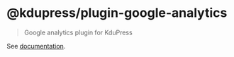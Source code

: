 # @kdupress/plugin-google-analytics

> Google analytics plugin for KduPress

See [documentation](https://kdupress.web.app/plugin/official/plugin-google-analytics.html).
